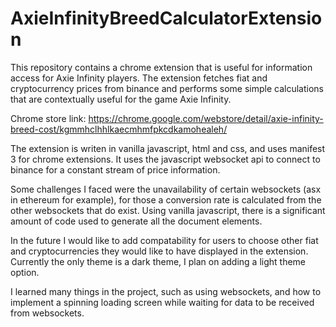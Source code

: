 # AxieInfinityBreedCalculatorExtension

This repository contains a chrome extension that is useful for information access for Axie Infinity players. The extension fetches fiat and cryptocurrency prices from binance
and performs some simple calculations that are contextually useful for the game Axie Infinity. 

Chrome store link: https://chrome.google.com/webstore/detail/axie-infinity-breed-cost/kgmmhclhhlkaecmhmfpkcdkamohealeh/

The extension is writen in vanilla javascript, html and css, and uses manifest 3 for chrome extensions. It uses the javascript websocket api to connect to binance for a constant stream of price information.

Some challenges I faced were the unavailability of certain websockets (asx in ethereum for example), for those a conversion rate is calculated from the other websockets that do exist. Using vanilla javascript, there is a significant amount of code used to generate all the document elements.

In the future I would like to add compatability for users to choose other fiat and cryptocurrencies they would like to have displayed in the extension. Currently the only theme is a dark theme, I plan on adding a light theme option.

I learned many things in the project, such as using websockets, and how to implement a spinning loading screen while waiting for data to be received from websockets.
